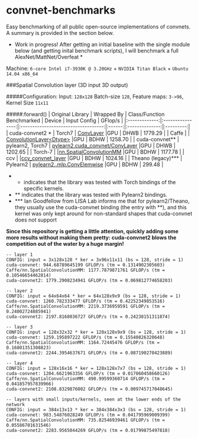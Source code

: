 convnet-benchmarks
==================

Easy benchmarking of all public open-source implementations of convnets.
A summary is provided in the section below.

* Work in progress! After getting an initial baseline with the single module below (and getting inital benchmark scripts), I will benchmark a full AlexNet/MattNet/Overfeat *

Machine: `6-core Intel i7-3930K @ 3.20GHz` + `NVIDIA Titan Black` + `Ubuntu 14.04 x86_64`

###Spatial Convolution layer (3D input 3D output)


#####Configuration: Input: `128x128` Batch-size `128`, Feature maps: `3->96`,  Kernel Size `11x11`

#####:forward()
| Original Library         | Wrapped By | Class/Function Benchmarked           | Device | Input Config   | GFlop/s   |
|:-------------:|:----------------:|:-----------------------------------:|:------:|:--------------:|:---------:|
| cuda-convnet2 *    |  Torch7          | [ConvLayer](https://github.com/soumith/cuda-convnet2.torch/blob/master/cudaconv3/src/filter_acts.cu)                           |GPU     | DHWB           | 1779.29 |
| Caffe              |                  | [ConvolutionLayer\<Dtype>](https://github.com/BVLC/caffe/blob/master/src/caffe/layers/conv_layer.cu)            |GPU     | BDHW           | 1258.70 |
| cuda-convnet**     | pylearn2, Torch7 | [pylearn2.cuda_convnet/ConvLayer](https://github.com/lisa-lab/pylearn2/blob/master/pylearn2/sandbox/cuda_convnet/filter_acts.cu)     |GPU     | DHWB           | 1202.65 |
| Torch-7            |                  |[nn.SpatialConvolutionMM](https://github.com/torch/cunn/blob/master/SpatialConvolutionMM.cu)             |GPU     | BDHW           | 1177.78 |
| ccv                |                  |[ccv_convnet_layer](https://github.com/liuliu/ccv/blob/unstable/lib/cuda/cwc_convnet.cu)                   |GPU     | BDHW           | 1024.16 |
| Theano (legacy)*** | Pylearn2 | [pylearn2..mlp.ConvElemwise](https://github.com/lisa-lab/pylearn2/blob/master/pylearn2/models/mlp.py#L3080)    |GPU     | BDHW           | 299.48  |


* * indicates that the library was tested with Torch bindings of the specific kernels.
* ** indicates that the library was tested with Pylearn2 bindings. 
* *** Ian Goodfellow from LISA Lab informs me that for pylearn2/Theano, they usually use the cuda-convnet binding (the entry with **), and this kernel was only kept around for non-standard shapes that cuda-convnet does not support

**Since this repository is getting a little attention, quickly adding some more results without making them pretty:
cuda-convnet2 blows the competition out of the water by a huge margin!**
```
-- layer 1
CONFIG: input = 3x128x128 * ker = 3x96x11x11 (bs = 128, stride = 1)
cuda-convnet: 944.68789645199 GFLOP/s (tm = 0.1314902305603)
Caffe/nn.SpatialConvolutionMM: 1177.7879871761 GFLOP/s (tm = 0.10546654462814)
cuda-convnet2: 1779.2908234941 GFLOP/s (tm = 0.069812774658203)

-- layer 2
CONFIG: input = 64x64x64 * ker = 64x128x9x9 (bs = 128, stride = 1)
cuda-convnet: 1260.782333477 GFLOP/s (tm = 0.42252349853516)
Caffe/nn.SpatialConvolutionMM: 2219.3736959591 GFLOP/s (tm = 0.24002724885941)
cuda-convnet2: 2197.8168036727 GFLOP/s (tm = 0.24238151311874)

-- layer 3
CONFIG: input = 128x32x32 * ker = 128x128x9x9 (bs = 128, stride = 1)
cuda-convnet: 1259.195897222 GFLOP/s (tm = 0.15540826320648)
Caffe/nn.SpatialConvolutionMM: 1164.72445476 GFLOP/s (tm = 0.16801351308823)  
cuda-convnet2: 2244.3954637671 GFLOP/s (tm = 0.087190270423889)

-- layer 4
CONFIG: input = 128x16x16 * ker = 128x128x7x7 (bs = 128, stride = 1)
cuda-convnet: 1204.6621963356 GFLOP/s (tm = 0.017060458660126)
Caffe/nn.SpatialConvolutionMM: 490.99599360714 GFLOP/s (tm = 0.041857957839966)
cuda-convnet2: 2108.8329876002 GFLOP/s (tm = 0.009745717048645)

-- layers with small inputs/kernels, seen at the lower ends of the network
CONFIG: input = 384x13x13 * ker = 384x384x3x3 (bs = 128, stride = 1)
cuda-convnet: 983.54876028249 GFLOP/s (tm = 0.041795969009399)
Caffe/nn.SpatialConvolutionMM: 735.82546939461 GFLOP/s (tm = 0.05586701631546)
cuda-convnet2: 2283.9565044269 GFLOP/s (tm = 0.01799875497818)
```
